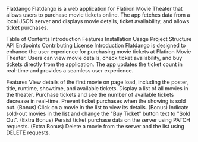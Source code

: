 Flatdango
Flatdango is a web application for Flatiron Movie Theater that allows users to purchase movie tickets online. The app fetches data from a local JSON server and displays movie details, ticket availability, and allows ticket purchases.

Table of Contents
Introduction
Features
Installation
Usage
Project Structure
API Endpoints
Contributing
License
Introduction
Flatdango is designed to enhance the user experience for purchasing movie tickets at Flatiron Movie Theater. Users can view movie details, check ticket availability, and buy tickets directly from the application. The app updates the ticket count in real-time and provides a seamless user experience.

Features
View details of the first movie on page load, including the poster, title, runtime, showtime, and available tickets.
Display a list of all movies in the theater.
Purchase tickets and see the number of available tickets decrease in real-time.
Prevent ticket purchases when the showing is sold out.
(Bonus) Click on a movie in the list to view its details.
(Bonus) Indicate sold-out movies in the list and change the "Buy Ticket" button text to "Sold Out".
(Extra Bonus) Persist ticket purchase data on the server using PATCH requests.
(Extra Bonus) Delete a movie from the server and the list using DELETE requests.
